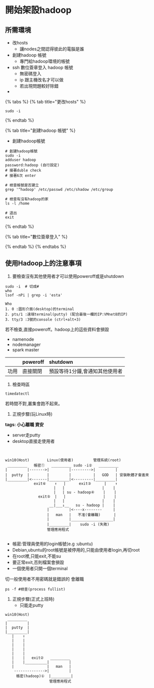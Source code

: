 # 開始架設hadoop

## 所需環境



* 改hosts
  * 讓nodes之間認得彼此的電腦是誰
* 創建hadoop 帳號
  * 專門給hadoop環境的帳號
* ssh 數位簽章登入 hadoop 帳號 
  * 無密碼登入
  * ip 跟主機改名才可以做
  * 若出現問題較好除錯
* 
{% tabs %}
{% tab title="更改hosts" %}


```text
sudo -i

```
{% endtab %}

{% tab title="創建hadoop 帳號" %}
* 創建hadoop帳號 

```text
# 創建hadoop帳號
sudo -i
adduser hadoop
password:hadoop (自行設定)
# 接著duble check
# 接著6次 enter

# 檢查帳號是否建立
grep '^hadoop' /etc/passwd /etc/shadow /etc/group 

# 檢查有沒有hadoop的家
ls -l /home 

# 退出
exit
```
{% endtab %}

{% tab title="數位簽章登入" %}

{% endtab %}
{% endtabs %}

## 使用Hadoop上的注意事項



1. 要檢查沒有其他使用者才可以使用poweroff或是shutdown

```text
sudo -i  # 切成#
who
lsof -nPi | grep -i 'esta' 
```

```text
Who
1. 0 :圖形介面(desktop)的terminal
2. pts/1 :遠端terminal(putty) (配合最後一欄的IP:VMnet8的IP)
3. tty/3 :3號的console (ctrl+alt+3)
```

若不檢查,直接poweroff。hadoop上的這些資料會損毀

* namenode
* nodemanager
* spark master

|  | poweroff | shutdown |
| :--- | :--- | :--- |
| 功用 | 直接關閉 | 預設等待1分鐘,會通知其他使用者 |

1. 檢查時區

```text
timedatectl
```

若時間不對,叢集會跑不起來。

1. 正規步驟\(玩Linux時\)

**tags: 小心離職 資安**

* server走putty
* desktop直接走使用者

```text


win10(Host)        Linux(使用者)         管理系統(root)
 _________   帳密①   _________ sudo -i②   _________
|         |------->|         |--------->|         |
|  putty  |        |         |          |   GOD   | 安裝軟體才會進來
|_________|<-------|_________|<---------|_________|
             exit⑥    ↑   |      exit③      |    ↑
                      |   |                 |    |
                      |   | su - hadoop④    |    |
               exit⑤  |   |                 |    |
                      |   |                 |    |
                    __|___↓__   su - hadoop |    |
                   |         |<----x--------     |   
                   |   man   |   不准(會離職)      |
                   |         |___________________|
                   |_________|    sudo -i (失敗)
                   管理應用程式     


```

* 帳密:管理員使用的login帳號\(e.g :ubuntu\)
* Debian,ubuntu的root帳號是被停用的,只能由使用者login,再切root
* 在root裡,只能exit,不能su
* 要正常exit,否則檔案會損毀
* 一個使用者只開一個terminal

切一般使用者不用密碼就是錯誤的 會離職

```text
ps -f #檢查(process fullist)
```

1. 正規步驟\(正式上班時\)
   * 只能走putty

```text
win10(Host)  
 _________   
|         |
|  putty  |
|_________|
   |    ↑    
   |    |    
   |    |    
   |    |    
   |    |    
   |    |   exit②   _________ 
   |    |__________|         |
   |               |   man   |
    -------------->|         |
     帳密(hadoop)①  |_________|
                    管理應用程式     


```

